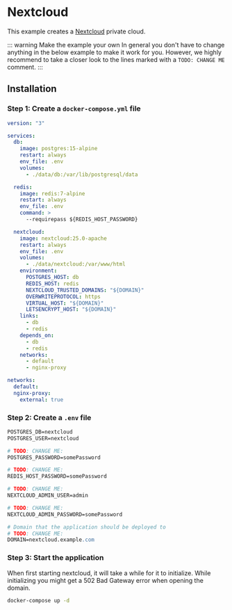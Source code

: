 # Nextcloud

This example creates a [Nextcloud](https://nextcloud.com/) private cloud.

::: warning Make the example your own
In general you don't have to change anything in the below example to make it work for you. However, we highly recommend to take a closer look to the lines marked with a `TODO: CHANGE ME` comment.
:::

## Installation

### Step 1: Create a `docker-compose.yml` file

```yaml
version: "3"

services:
  db:
    image: postgres:15-alpine
    restart: always
    env_file: .env
    volumes:
      - ./data/db:/var/lib/postgresql/data

  redis:
    image: redis:7-alpine
    restart: always
    env_file: .env
    command: >
      --requirepass ${REDIS_HOST_PASSWORD}

  nextcloud:
    image: nextcloud:25.0-apache
    restart: always
    env_file: .env
    volumes:
      - ./data/nextcloud:/var/www/html
    environment:
      POSTGRES_HOST: db
      REDIS_HOST: redis
      NEXTCLOUD_TRUSTED_DOMAINS: "${DOMAIN}"
      OVERWRITEPROTOCOL: https
      VIRTUAL_HOST: "${DOMAIN}"
      LETSENCRYPT_HOST: "${DOMAIN}"
    links:
      - db
      - redis
    depends_on:
      - db
      - redis
    networks:
      - default
      - nginx-proxy

networks:
  default:
  nginx-proxy:
    external: true
```

### Step 2: Create a `.env` file

```apache
POSTGRES_DB=nextcloud
POSTGRES_USER=nextcloud

# TODO: CHANGE ME:
POSTGRES_PASSWORD=somePassword

# TODO: CHANGE ME:
REDIS_HOST_PASSWORD=somePassword

# TODO: CHANGE ME:
NEXTCLOUD_ADMIN_USER=admin

# TODO: CHANGE ME:
NEXTCLOUD_ADMIN_PASSWORD=somePassword

# Domain that the application should be deployed to
# TODO: CHANGE ME:
DOMAIN=nextcloud.example.com
```

### Step 3: Start the application

When first starting nextcloud, it will take a while for it to initialize. While initializing you might get a 502 Bad Gateway error when opening the domain.

```bash
docker-compose up -d
```
